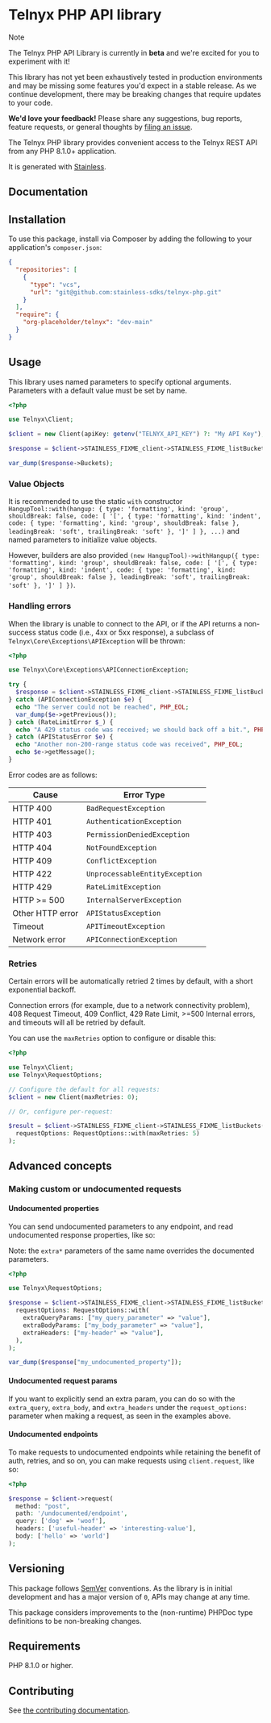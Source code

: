 # Telnyx PHP API library

> [!NOTE]
> The Telnyx PHP API Library is currently in **beta** and we're excited for you to experiment with it!
>
> This library has not yet been exhaustively tested in production environments and may be missing some features you'd expect in a stable release. As we continue development, there may be breaking changes that require updates to your code.
>
> **We'd love your feedback!** Please share any suggestions, bug reports, feature requests, or general thoughts by [filing an issue](https://www.github.com/stainless-sdks/telnyx-php/issues/new).

The Telnyx PHP library provides convenient access to the Telnyx REST API from any PHP 8.1.0+ application.

It is generated with [Stainless](https://www.stainless.com/).

## Documentation

## Installation

To use this package, install via Composer by adding the following to your application's `composer.json`:

```json
{
  "repositories": [
    {
      "type": "vcs",
      "url": "git@github.com:stainless-sdks/telnyx-php.git"
    }
  ],
  "require": {
    "org-placeholder/telnyx": "dev-main"
  }
}
```

## Usage

This library uses named parameters to specify optional arguments.
Parameters with a default value must be set by name.

```php
<?php

use Telnyx\Client;

$client = new Client(apiKey: getenv("TELNYX_API_KEY") ?: "My API Key");

$response = $client->STAINLESS_FIXME_client->STAINLESS_FIXME_listBuckets();

var_dump($response->Buckets);
```

### Value Objects

It is recommended to use the static `with` constructor `HangupTool::with(hangup: {
  type: 'formatting',
  kind: 'group',
  shouldBreak: false,
  code: [
    '[',
    {
      type: 'formatting',
      kind: 'indent',
      code: { type: 'formatting', kind: 'group', shouldBreak: false },
      leadingBreak: 'soft',
      trailingBreak: 'soft'
    },
    ']'
  ]
}, ...)`
and named parameters to initialize value objects.

However, builders are also provided `(new HangupTool)->withHangup({
  type: 'formatting',
  kind: 'group',
  shouldBreak: false,
  code: [
    '[',
    {
      type: 'formatting',
      kind: 'indent',
      code: { type: 'formatting', kind: 'group', shouldBreak: false },
      leadingBreak: 'soft',
      trailingBreak: 'soft'
    },
    ']'
  ]
})`.

### Handling errors

When the library is unable to connect to the API, or if the API returns a non-success status code (i.e., 4xx or 5xx response), a subclass of `Telnyx\Core\Exceptions\APIException` will be thrown:

```php
<?php

use Telnyx\Core\Exceptions\APIConnectionException;

try {
  $response = $client->STAINLESS_FIXME_client->STAINLESS_FIXME_listBuckets();
} catch (APIConnectionException $e) {
  echo "The server could not be reached", PHP_EOL;
  var_dump($e->getPrevious());
} catch (RateLimitError $_) {
  echo "A 429 status code was received; we should back off a bit.", PHP_EOL;
} catch (APIStatusError $e) {
  echo "Another non-200-range status code was received", PHP_EOL;
  echo $e->getMessage();
}
```

Error codes are as follows:

| Cause            | Error Type                     |
| ---------------- | ------------------------------ |
| HTTP 400         | `BadRequestException`          |
| HTTP 401         | `AuthenticationException`      |
| HTTP 403         | `PermissionDeniedException`    |
| HTTP 404         | `NotFoundException`            |
| HTTP 409         | `ConflictException`            |
| HTTP 422         | `UnprocessableEntityException` |
| HTTP 429         | `RateLimitException`           |
| HTTP >= 500      | `InternalServerException`      |
| Other HTTP error | `APIStatusException`           |
| Timeout          | `APITimeoutException`          |
| Network error    | `APIConnectionException`       |

### Retries

Certain errors will be automatically retried 2 times by default, with a short exponential backoff.

Connection errors (for example, due to a network connectivity problem), 408 Request Timeout, 409 Conflict, 429 Rate Limit, >=500 Internal errors, and timeouts will all be retried by default.

You can use the `maxRetries` option to configure or disable this:

```php
<?php

use Telnyx\Client;
use Telnyx\RequestOptions;

// Configure the default for all requests:
$client = new Client(maxRetries: 0);

// Or, configure per-request:

$result = $client->STAINLESS_FIXME_client->STAINLESS_FIXME_listBuckets(
  requestOptions: RequestOptions::with(maxRetries: 5)
);
```

## Advanced concepts

### Making custom or undocumented requests

#### Undocumented properties

You can send undocumented parameters to any endpoint, and read undocumented response properties, like so:

Note: the `extra*` parameters of the same name overrides the documented parameters.

```php
<?php

use Telnyx\RequestOptions;

$response = $client->STAINLESS_FIXME_client->STAINLESS_FIXME_listBuckets(
  requestOptions: RequestOptions::with(
    extraQueryParams: ["my_query_parameter" => "value"],
    extraBodyParams: ["my_body_parameter" => "value"],
    extraHeaders: ["my-header" => "value"],
  ),
);

var_dump($response["my_undocumented_property"]);
```

#### Undocumented request params

If you want to explicitly send an extra param, you can do so with the `extra_query`, `extra_body`, and `extra_headers` under the `request_options:` parameter when making a request, as seen in the examples above.

#### Undocumented endpoints

To make requests to undocumented endpoints while retaining the benefit of auth, retries, and so on, you can make requests using `client.request`, like so:

```php
<?php

$response = $client->request(
  method: "post",
  path: '/undocumented/endpoint',
  query: ['dog' => 'woof'],
  headers: ['useful-header' => 'interesting-value'],
  body: ['hello' => 'world']
);
```

## Versioning

This package follows [SemVer](https://semver.org/spec/v2.0.0.html) conventions. As the library is in initial development and has a major version of `0`, APIs may change at any time.

This package considers improvements to the (non-runtime) PHPDoc type definitions to be non-breaking changes.

## Requirements

PHP 8.1.0 or higher.

## Contributing

See [the contributing documentation](https://github.com/stainless-sdks/telnyx-php/tree/main/CONTRIBUTING.md).
